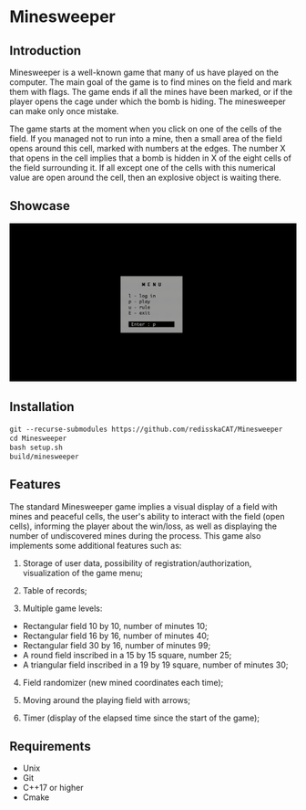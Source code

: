 # Minesweeper
## Introduction
Minesweeper is a well-known game that many of us have played on the computer. 
The main goal of the game is to find mines on the field and mark them with flags. The game ends if all the mines have been marked, or if the player opens the cage under which the bomb is hiding. The minesweeper can make only once mistake.

The game starts at the moment when you click on one of the cells of the field. If you managed not to run into a mine, then a small area of the field opens around this cell, marked with numbers at the edges. 
The number X that opens in the cell implies that a bomb is hidden in X of the eight cells of the field surrounding it. If all except one of the cells with this numerical value are open around the cell, then an explosive object is waiting there.

## Showcase
<img src='https://github.com/redisskaCAT/minesweeper/blob/17c9536b9c550c64efea53426be3587486321cd8/gameplay.gif?raw=true'/>

## Installation
````
git --recurse-submodules https://github.com/redisskaCAT/Minesweeper
cd Minesweeper
bash setup.sh
build/minesweeper
````

## Features
The standard Minesweeper game implies a visual display of a field with mines and peaceful cells, the user's ability to interact with the field (open cells), informing the player about the win/loss, as well as displaying the number of undiscovered mines during the process.
This game also implements some additional features such as:

1. Storage of user data, possibility of registration/authorization, visualization of the game menu;

2. Table of records;

3. Multiple game levels:
- Rectangular field 10 by 10, number of minutes 10;
- Rectangular field 16 by 16, number of minutes 40;
- Rectangular field 30 by 16, number of minutes 99;
- A round field inscribed in a 15 by 15 square, number 25;
- A triangular field inscribed in a 19 by 19 square, number of minutes 30;

4. Field randomizer (new mined coordinates each time);

5. Moving around the playing field with arrows;

6. Timer (display of the elapsed time since the start of the game);

## Requirements
- Unix
- Git
- C++17 or higher
- Cmake
